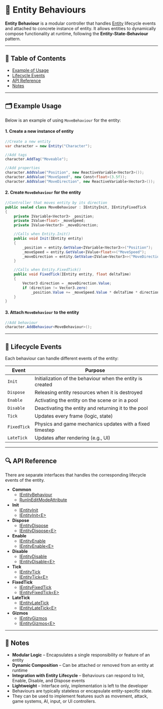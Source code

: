 # 🧩 Entity Behaviours

**Entity Behaviour** is a modular controller that handles [Entity](../Entities/Manual.md) lifecycle events and
attached to concrete instance of entity. It allows entities to dynamically compose functionality at runtime, following
the **Entity-State-Behaviour** pattern.

---

## 📑 Table of Contents

- [Example of Usage](#-example-of-usage)
- [Lifecycle Events](#-lifecycle-events)
- [API Reference](#-api-reference)
- [Notes](#-notes)

---

## 🗂 Example Usage

Below is an example of using `MoveBehaviour` for the entity:

#### 1. Create a new instance of entity

```csharp
//Create a new entity
var character = new Entity("Character");

//Add tags
character.AddTag("Moveable");

//Add properties
character.AddValue("Position", new ReactiveVariable<Vector3>());
character.AddValue("MoveSpeed", new Const<float>(3.5f));
character.AddValue("MoveDirection", new ReactiveVariable<Vector3>());
```

#### 2. Create `MoveBehaviour` for the entity

```csharp
//Controller that moves entity by its direction
public sealed class MoveBehaviour : IEntityInit, IEntityFixedTick
{
    private IVariable<Vector3> _position;
    private IValue<float> _moveSpeed;
    private IValue<Vector3> _moveDirection;

    //Calls when Entity.Init()
    public void Init(IEntity entity)
    {
        _position = entity.GetValue<IVariable<Vector3>>("Position");
        _moveSpeed = entity.GetValue<IValue<float>>("MoveSpeed");
        _moveDirection = entity.GetValue<IValue<Vector3>>("MoveDirection");
    }

    //Calls when Entity.FixedTick()
    public void FixedTick(IEntity entity, float deltaTime)
    {
        Vector3 direction = _moveDirection.Value;
        if (direction != Vector3.zero) 
            _position.Value += _moveSpeed.Value * deltaTime * direction;
    }
}
```

#### 3. Attach `MoveBehaviour` to the entity

```csharp
//Add behaviour
character.AddBehaviour<MoveBehaviour>();
```

---

## 🔄 Lifecycle Events

Each behaviour can handle different events of the entity:

| Event       | Purpose                                                    |
|-------------|------------------------------------------------------------|
| `Init`      | Initialization of the behaviour when the entity is created |
| `Dispose`   | Releasing entity resources when it is destroyed            |
| `Enable`    | Activating the entity on the scene or in a pool            |
| `Disable`   | Deactivating the entity and returning it to the pool       |
| `Tick`      | Updates every frame (logic, state)                         |
| `FixedTick` | Physics and game mechanics updates with a fixed timestep   |
| `LateTick`  | Updates after rendering (e.g., UI)                         |

---

## 🔍 API Reference

There are separate interfaces that handles the corresponding lifecycle events of the entity.

- **Common**
    - [IEntityBehaviour](IEntityBehaviour.md)
    - [RunInEditModeAttribute](../Attributes/RunInEditModeAttribute.md)
- **Init**
    - [IEntityInit](IEntityInit.md)
    - [IEntityInit\<E>](IEntityInit%601.md)
- **Dispose**
    - [IEntityDispose](IEntityDispose.md)
    - [IEntityDispose\<E>](IEntityDispose%601.md)
- **Enable**
    - [IEntityEnable](IEntityEnable.md)
    - [IEntityEnable\<E>](IEntityEnable%601.md)
- **Disable**
    - [IEntityDisable](IEntityDisable.md)
    - [IEntityDisable\<E>](IEntityDisable%601.md)
- **Tick**
    - [IEntityTick](IEntityTick.md)
    - [IEntityTick\<E>](IEntityTick%601.md)
- **FixedTick**
    - [IEntityFixedTick](IEntityFixedTick.md)
    - [IEntityFixedTick\<E>](IEntityFixedTick%601.md)
- **LateTick**
    - [IEntityLateTick](IEntityLateTick.md)
    - [IEntityLateTick\<E>](IEntityLateTick%601.md)
- **Gizmos**
    - [IEntityGizmos](IEntityGizmos.md)
    - [IEntityGizmos\<E>](IEntityGizmos%601.md)

<!--

<details>
  <summary><b>Common</b></summary>
  <ul>
    <li><a href="IEntityBehaviour.md">IEntityBehaviour</a></li>
    <li><a href="../Attributes/RunInEditModeAttribute.md">RunInEditModeAttribute</a></li>
  </ul>
</details>

<details>
  <summary><b>Init</b></summary>
  <ul>
    <li><a href="IEntityInit.md">IEntityInit</a></li>
    <li><a href="IEntityInit%601.md">IEntityInit&lt;E&gt;</a></li>
  </ul>
</details>

<details>
  <summary><b>Dispose</b></summary>
  <ul>
    <li><a href="IEntityDispose.md">IEntityDispose</a></li>
    <li><a href="IEntityDispose%601.md">IEntityDispose&lt;E&gt;</a></li>
  </ul>
</details>

<details>
  <summary><b>Enable</b></summary>
  <ul>
    <li><a href="IEntityEnable.md">IEntityEnable</a></li>
    <li><a href="IEntityEnable%601.md">IEntityEnable&lt;E&gt;</a></li>
  </ul>
</details>

<details>
  <summary><b>Disable</b></summary>
  <ul>
    <li><a href="IEntityDisable.md">IEntityDisable</a></li>
    <li><a href="IEntityDisable%601.md">IEntityDisable&lt;E&gt;</a></li>
  </ul>
</details>

<details>
  <summary><b>Tick</b></summary>
  <ul>
    <li><a href="IEntityTick.md">IEntityTick</a></li>
    <li><a href="IEntityTick%601.md">IEntityTick&lt;E&gt;</a></li>
  </ul>
</details>

<details>
  <summary><b>FixedTick</b></summary>
  <ul>
    <li><a href="IEntityFixedTick.md">IEntityFixedTick</a></li>
    <li><a href="IEntityFixedTick%601.md">IEntityFixedTick&lt;E&gt;</a></li>
  </ul>
</details>

<details>
  <summary><b>LateTick</b></summary>
  <ul>
    <li><a href="IEntityLateTick.md">IEntityLateTick</a></li>
    <li><a href="IEntityLateTick%601.md">IEntityLateTick&lt;E&gt;</a></li>
  </ul>
</details>

<details>
  <summary><b>Gizmos</b></summary>
  <ul>
    <li><a href="IEntityGizmos.md">IEntityGizmos</a></li>
    <li><a href="IEntityGizmos%601.md">IEntityGizmos&lt;E&gt;</a></li>
  </ul>
</details>

-->

---

## 📝 Notes

- **Modular Logic** – Encapsulates a single responsibility or feature of an entity
- **Dynamic Composition** – Can be attached or removed from an entity at runtime
- **Integration with Entity Lifecycle** – Behaviours can respond to Init, Enable, Disable, and Dispose events
- **Lightweight** – Interface only, implementation is left to the developer
- Behaviours are typically stateless or encapsulate entity-specific state.
- They can be used to implement features such as movement, attack, game systems, AI, input, or UI controllers.
